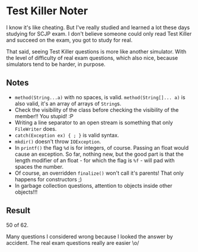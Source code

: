Test Killer Noter
=================

I know it's like cheating. But I've really studied and learned a lot these days studying for SCJP exam. I don't believe someone could only read Test Killer and succeed on the exam, you got to study for real.

That said, seeing Test Killer questions is more like another simulator. With the level of difficulty of real exam questions, which also nice, because simulators tend to be harder, in purpose.

Notes
-----

* `method(String...a)` with no spaces, is valid. `method(String[]... a)` is also valid, it's an array of arrays of `String`s.
* Check the visibility of the class before checking the visibility of the member!! You stupid! :P
* Writing a line separator to an open stream is something that only `FileWriter` does.
* `catch(Exception ex) { ; }` is valid syntax.
* `mkdir()` doesn't throw `IOException`.
* In `printf()` the flag `%d` is for integers, of course. Passing an float would cause an exception. So far, nothing new, but the good part is that the length modifier of an float - for which the flag is `%f` - will pad with spaces the number.
* Of course, an overridden `finalize()` won't call it's parents! That only happens for constructors ;)
* In garbage collection questions, attention to objects inside other objects!!!

Result
------

50 of 62.

Many questions I considered wrong because I looked the answer by accident. The real exam questions really are easier \o/
